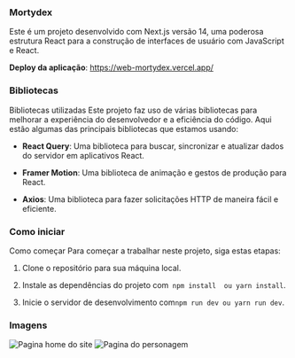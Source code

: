 ### Mortydex

Este é um projeto desenvolvido com Next.js versão 14, uma poderosa estrutura React para a construção de interfaces de usuário com JavaScript e React.

**Deploy da aplicação**: https://web-mortydex.vercel.app/

### Bibliotecas

Bibliotecas utilizadas Este projeto faz uso de várias bibliotecas para melhorar a experiência do desenvolvedor e a eficiência do código. Aqui estão algumas das principais bibliotecas que estamos usando:

- **React Query**: Uma biblioteca para buscar, sincronizar e atualizar dados do servidor em aplicativos React.

- **Framer Motion**: Uma biblioteca de animação e gestos de produção para React.

- **Axios**: Uma biblioteca para fazer solicitações HTTP de maneira fácil e eficiente.

### Como iniciar

Como começar Para começar a trabalhar neste projeto, siga estas etapas:

 1. Clone o repositório para sua máquina local. 

 2. Instale as dependências do projeto com``` npm install  ou yarn install```. 

 3. Inicie o servidor de desenvolvimento com``` npm run dev ou yarn run dev ```. 

 ### Imagens

 ![Pagina home do site](https://prnt.sc/OoOS1-HwPOxY)
 ![Pagina do personagem](https://prnt.sc/5TaijuOwqNrW)
